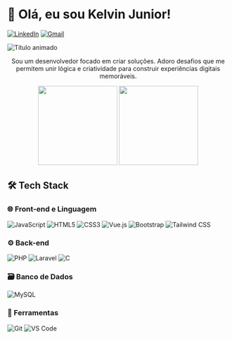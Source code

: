 # 👋 Olá, eu sou Kelvin Junior! 
[![LinkedIn](https://img.shields.io/badge/-LinkedIn-0077B5?style=for-the-badge&logo=linkedin&logoColor=white)](https://www.linkedin.com/in/jo%C3%A3o-katende-9bb7501b9/)
[![Gmail](https://img.shields.io/badge/-Gmail-D14836?style=for-the-badge&logo=gmail&logoColor=white)](mailto:kelvinjunior592@gmail.com)

<div align="">
  <img src="https://readme-typing-svg.demolab.com?font=Fira+Code&pause=1000&color=22D3EE&width=435&lines=Desenvolvedor+Web;Apaixonado+por+Tecnologia" alt="Título animado" />
</div>

<p align="center">
  Sou um desenvolvedor focado em criar soluções. Adoro desafios que me permitem unir lógica e criatividade para construir experiências digitais memoráveis.
</p>

<div align="center">
  <img height="180em" src="https://github-readme-stats.vercel.app/api?username=kelvinjunior77&show_icons=true&theme=radical&include_all_commits=true&count_private=true"/>
  <img height="180em" src="https://github-readme-stats.vercel.app/api/top-langs/?username=kelvinjunior77&layout=compact&langs_count=7&theme=radical"/>
</div>

## 🛠️ Tech Stack

### 🌐 Front-end e Linguagem
![JavaScript](https://img.shields.io/badge/-JavaScript-F7DF1E?style=for-the-badge&logo=javascript&logoColor=black)
![HTML5](https://img.shields.io/badge/-HTML5-E34F26?style=for-the-badge&logo=html5&logoColor=white)
![CSS3](https://img.shields.io/badge/-CSS3-1572B6?style=for-the-badge&logo=css3&logoColor=white)
![Vue.js](https://img.shields.io/badge/-Vue.js-4FC08D?style=for-the-badge&logo=vuedotjs&logoColor=white)
![Bootstrap](https://img.shields.io/badge/-Bootstrap-7952B3?style=for-the-badge&logo=bootstrap&logoColor=white)
![Tailwind CSS](https://img.shields.io/badge/-Tailwind_CSS-06B6D4?style=for-the-badge&logo=tailwind-css&logoColor=white)

### ⚙️ Back-end
![PHP](https://img.shields.io/badge/-PHP-777BB4?style=for-the-badge&logo=php&logoColor=white)
![Laravel](https://img.shields.io/badge/-Laravel-FF2D20?style=for-the-badge&logo=laravel&logoColor=white)
![C](https://img.shields.io/badge/-C-A8B9CC?style=for-the-badge&logo=c&logoColor=black) 

### 🗃️ Banco de Dados
![MySQL](https://img.shields.io/badge/-MySQL-4479A1?style=for-the-badge&logo=mysql&logoColor=white)

### 🧰 Ferramentas
![Git](https://img.shields.io/badge/-Git-F05032?style=for-the-badge&logo=git&logoColor=white)
![VS Code](https://img.shields.io/badge/-VS_Code-007ACC?style=for-the-badge&logo=visual-studio-code&logoColor=white)

<!--## ⚡ Projeto em Destaque

[![Readme Card](https://github-readme-stats.vercel.app/api/pin/?username=SEUUSERNAME&repo=REPOSITORIO&theme=radical)](LINK_DO_REPO)
